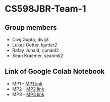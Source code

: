 # CS598JBR-Team-1

## Group members

- Divij Gupta, divij3
- Lukas Getter, lgetter2
- Rafay Junaid, rjunaid2
- Sean Kraemer, seanmk2

## Link of Google Colab Notebook

- MP1 - [MP1 link](https://colab.research.google.com/drive/13jHSh11eybGwihpI7hpLsqFMvHyTPGSt?usp=sharing)
- MP2 - [MP2 link](https://colab.research.google.com/drive/1Rx8AmzXsm3TVoBoxAnWN6vgr4CRSK3rr?usp=sharing)
- MP3 - [MP3 link](URL)

